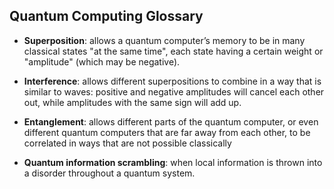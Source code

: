 ## Quantum Computing Glossary

* **Superposition**: allows a quantum computer’s memory to be in many classical states "at the
same time", each state having a certain weight or "amplitude" (which may be negative). 

* **Interference**: allows different superpositions to combine in a way that is similar to waves:
positive and negative amplitudes will cancel each other out, while amplitudes with the same
sign will add up.

* **Entanglement**: allows different parts of the quantum computer, or even different quantum
computers that are far away from each other, to be correlated in ways that are not possible
classically

* **Quantum information scrambling**: when local information is thrown into a disorder throughout a quantum system.
